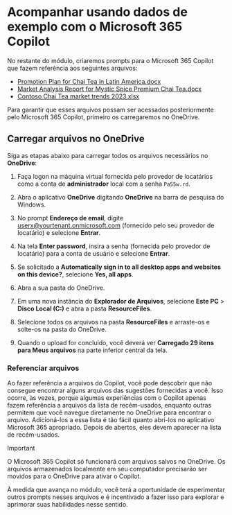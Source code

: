 # Acompanhar usando dados de exemplo com o Microsoft 365 Copilot

No restante do módulo, criaremos prompts para o Microsoft 365 Copilot que fazem referência aos seguintes arquivos:

- [Promotion Plan for Chai Tea in Latin America.docx](https://go.microsoft.com/fwlink/?linkid=2269126)
- [Market Analysis Report for Mystic Spice Premium Chai Tea.docx](https://go.microsoft.com/fwlink/?linkid=2268826)
- [Contoso Chai Tea market trends 2023.xlsx](https://go.microsoft.com/fwlink/?linkid=2268822)

Para garantir que esses arquivos possam ser acessados posteriormente pelo Microsoft 365 Copilot, primeiro os carregaremos no OneDrive.

## Carregar arquivos no OneDrive

Siga as etapas abaixo para carregar todos os arquivos necessários no **OneDrive**:

1. Faça logon na máquina virtual fornecida pelo provedor de locatários como a conta de **administrador** local com a senha `Pa55w.rd`.

2. Abra o aplicativo **OneDrive** digitando **OneDrive** na barra de pesquisa do Windows.

3. No prompt **Endereço de email**, digite userx@yourtenant.onmicrosoft.com (fornecido pelo seu provedor de locatário) e selecione **Entrar**.

4. Na tela **Enter password**, insira a senha (fornecida pelo provedor de locatário) para a conta de usuário e selecione **Entrar**.

5. Se solicitado a **Automatically sign in to all desktop apps and websites on this device?**, selecione **Yes, all apps**.

6. Abra a sua pasta do OneDrive.
   
7. Em uma nova instância do **Explorador de Arquivos**, selecione **Este PC** > **Disco Local (C:)** e abra a pasta **ResourceFiles**.

8. Selecione todos os arquivos na pasta **ResourceFiles** e arraste-os e solte-os na pasta do OneDrive.

9. Quando o upload for concluído, você deverá ver **Carregado 29 itens para Meus arquivos** na parte inferior central da tela.


### Referenciar arquivos

Ao fazer referência a arquivos do Copilot, você pode descobrir que não consegue encontrar alguns arquivos das sugestões fornecidas a você. Isso ocorre, às vezes, porque algumas experiências com o Copilot apenas fazem referência a arquivos da lista de recém-usados, enquanto outras permitem que você navegue diretamente no OneDrive para encontrar o arquivo. Adicioná-los a essa lista é tão fácil quanto abri-los no aplicativo Microsoft 365 apropriado.  Depois de abertos, eles devem aparecer na lista de recém-usados.

> [!IMPORTANT]
> O Microsoft 365 Copilot só funcionará com arquivos salvos no OneDrive. Os arquivos armazenados localmente em seu computador precisarão ser movidos para o OneDrive para ativar o Copilot.

À medida que avança no módulo, você terá a oportunidade de experimentar outros prompts nesses arquivos e é incentivado a fazer isso para explorar e aprimorar suas habilidades nesse sentido.
